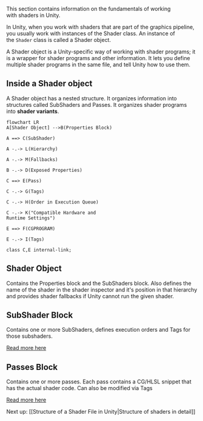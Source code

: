 This section contains information on the fundamentals of working with shaders in Unity.

In Unity, when you work with shaders that are part of the graphics pipeline, you usually work with instances of the Shader class. An instance of the `Shader` class is called a Shader object.

A Shader object is a Unity-specific way of working with shader programs; it is a wrapper for shader programs and other information. It lets you define multiple shader programs in the same file, and tell Unity how to use them.

## Inside a Shader object

A Shader object has a nested structure. It organizes information into structures called SubShaders and Passes. It organizes shader programs into **shader variants**.





```mermaid 
flowchart LR
A[Shader Object] -->B(Properties Block)

A ==> C(SubShader)

A -.-> L(Hierarchy)

A -.-> M(Fallbacks)

B -.-> D(Exposed Properties)

C ==> E(Pass)

C -.-> G(Tags)

C -.-> H(Order in Execution Queue)

C -.-> K("Compatible Hardware and
Runtime Settings")

E ==> F(CGPROGRAM)

E -.-> I(Tags)

class C,E internal-link;
```
## Shader Object

Contains the Properties block and the SubShaders block. Also defines the name of the shader in the shader inspector and it's position in that hierarchy and provides shader fallbacks if Unity cannot run the given shader.


## SubShader Block
Contains one or more SubShaders, defines execution orders and Tags for those subshaders.

[Read more here](obsidian://open?vault=Shader%20Notes&file=SubShader)

## Passes Block
Contains one or more passes. Each pass contains a CG/HLSL snippet that has the actual shader code. Can also be modified via Tags

[Read more here](obsidian://open?vault=Shader%20Notes&file=Pass)

Next up: [[Structure of a Shader File in Unity|Structure of shaders in detail]]
